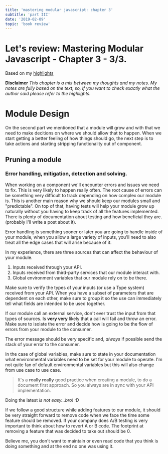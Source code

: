 ```yaml
---
title: 'mastering modular javascript: chapter 3'
subtitle: 'part III'
date: '2019-02-09'
topic: 'book review'
---
```


# Let's review: Mastering Modular Javascript - Chapter 3 - 3/3.

Based on my [highlights](https://github.com/neomaxzero/m-quickreview/blob/master/mastering-modular-js/chapter-03.md)

**Disclaimer**
_This chapter is a mix between my thoughts and my notes.
My notes are fully based on the text, so, if you want to check exactly what the author said please refer to the highlights._

# Module Design

On the second part we mentioned that a module will grow and with that we need to make decitions on where we should allow that to happen. When we start getting a better feeling of how things should go, the next step is to take actions and starting stripping functionality out of component.

## Pruning a module

### Error handling, mitigation, detection and solving.

When working on a component we'll encounter errors and issues we need to fix. This is very likely to happen really often. The root cause of errors can be something very difficult to track depending on how complex our module is. This is another main reason why we should keep our modules small and "predictable". On top of that, having tests will help your module grow up naturally without you having to keep track of all the features implemented. There is plenty of documentation about testing and how beneficial they are. (probably I'll write a post about it).

Error handling is something sooner or later you are going to handle inside of your module, when you allow a large variety of inputs, you'll need to also treat all the edge cases that will arise because of it.

In my experience, there are three sources that can affect the behaviour of your module.

1. Inputs received through your API.
2. Inputs received from third-party services that our module interact with.
3. Global environment variables that our module rely on to be there.

Make sure to verify the types of your inputs (or use a Type system) received from your API. When you have a subset of parameters that are dependent on each other, make sure to group it so the use can immediately tell what fields are intended to be used together.

If our module call an external service, don't ever trust the input from that types of sources. Is **very very** likely that a call will fail and throw an error. Make sure to isolate the error and decide how is going to be the flow of errors from your module to the consumer.

The error message should be very specific and, _always_ if possible send the stack of your error to the consumer.

In the case of global variables, make sure to state in your documentation what environmental variables need to be set for your module to operate. I'm not quite fan of default environmental variables but this will also change from use case to use case.

> It's a **really really** good practice when creating a module, to do a document first approach. So you always are in sync with your API implementation.

Doing the latest _is not easy...bro! :D_

If we follow a good structure while adding features to our module, it should be very straight forward to remove code when we face the time some feature should be removed. If your company does A/B testing is very important to think about how to revert A or B code. The footprint at removing a feature that was decided to take out should be 0.

Believe me, you don't want to maintain or even read code that you think is doing something and at the end no one was using it.
